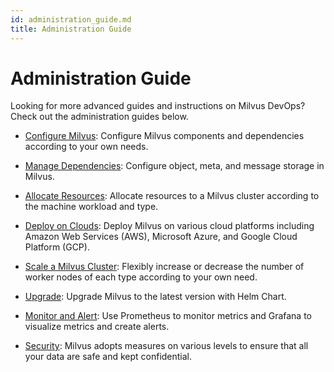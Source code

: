 ```yaml
---
id: administration_guide.md
title: Administration Guide
---
```


# Administration Guide

Looking for more advanced guides and instructions on Milvus DevOps? Check out the administration guides below.

- [Configure Milvus](configure_milvus.md): Configure Milvus components and dependencies according to your own needs.

- [Manage Dependencies](manage_dependencies.md): Configure object, meta, and message storage in Milvus. 

- [Allocate Resources](allocate.md): Allocate resources to a Milvus cluster according to the machine workload and type.

- [Deploy on Clouds](deploy_on_clouds.md): Deploy Milvus on various cloud platforms including Amazon Web Services (AWS), Microsoft Azure, and Google Cloud Platform (GCP).

- [Scale a Milvus Cluster](scaleout.md):  Flexibly increase or decrease the number of worker nodes of each type according to your own need.

- [Upgrade](upgrade_milvus_cluster-helm.md): Upgrade Milvus to the latest version with Helm Chart.

- [Monitor and Alert](monitor_and_alert.md): Use Prometheus to monitor metrics and Grafana to visualize metrics and create alerts.

- [Security](security.md): Milvus adopts measures on various levels to ensure that all your data are safe and kept confidential. 
